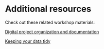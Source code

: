 # Additional resources

Check out these related workshop materials:

[Digital project organization and documentation](https://ucdavisdatalab.github.io/workshop_how-to-data-documentation/)

[Keeping your data tidy](https://ucdavisdatalab.github.io/workshop_keeping_data_tidy/)
